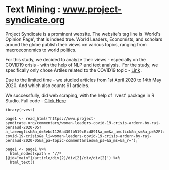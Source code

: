 # Text Mining : www.project-syndicate.org

Project Syndicate is a prominent website. The website's tag line is 'World's Opinion Page', that is indeed true. World Leaders, Economists, and scholars around the globe publish their views on various topics, ranging from macroeconomics to world politics. 

For this study, we decided to analyze their views - especially on the COVID19 crisis - with the help of NLP and text analysis. 
For the study, we specifically only chose Artiles related to the COVID19 topic - [Link](https://www.project-syndicate.org/topic/the-covid-19-crisis) .

Due to the limited time - we studied articles from 1st April 2020 to 14th May 2020. And which also counts 91 articles. 

We successfully, did web scraping, with the help of 'rvest' package in R Studio. Full code - [Click Here](https://github.com/RutvijBhutaiya/Text-Mining-project-syndicate.org/blob/master/Pages.R)

```
ibrary(rvest)

page1 <- read_html("https://www.project-syndicate.org/commentary/woman-leaders-covid-19-crisis-ardern-by-raj-persaud-2020-05?a_la=english&a_d=5ebd1126a430fb519c6cd891&a_m=&a_a=click&a_s=&a_p=%2Ftopic%2Fthe-covid-19-crisis&a_li=woman-leaders-covid-19-crisis-ardern-by-raj-persaud-2020-05&a_pa=topic-commentaries&a_ps=&a_ms=&a_r=");

page1 <- page1 %>%
  html_nodes(xpath = '//*[@id="main"]/article/div[2]/div[2]/div/div[2]') %>%
  html_text()
```





